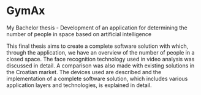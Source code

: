 # GymAx
My Bachelor thesis - Development of an application for determining the number of people in space based on artificial intelligence

This final thesis aims to create a complete software solution with which, through the application, we have an overview of the number of people in a closed space. The face recognition technology used in video analysis was discussed in detail. A comparison was also made with existing solutions in the Croatian market. The devices used are described and the implementation of a complete software solution, which includes various application layers and technologies, is explained in detail.
